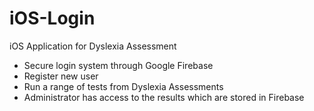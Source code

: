 # iOS-Login

iOS Application for Dyslexia Assessment

- Secure login system through Google Firebase
- Register new user
- Run a range of tests from Dyslexia Assessments
- Administrator has access to the results which are stored in Firebase
